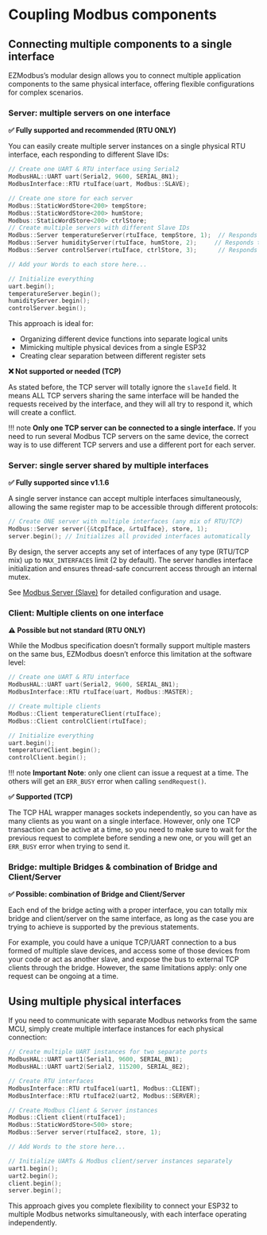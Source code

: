 # Coupling Modbus components

## Connecting multiple components to a single interface

EZModbus’s modular design allows you to connect multiple application components to the same physical interface, offering flexible configurations for complex scenarios.

### Server: multiple servers on one interface

**✅ Fully supported and recommended (RTU ONLY)**

You can easily create multiple server instances on a single physical RTU interface, each responding to different Slave IDs:

```cpp
// Create one UART & RTU interface using Serial2
ModbusHAL::UART uart(Serial2, 9600, SERIAL_8N1);
ModbusInterface::RTU rtuIface(uart, Modbus::SLAVE);

// Create one store for each server
Modbus::StaticWordStore<200> tempStore;
Modbus::StaticWordStore<200> humStore;
Modbus::StaticWordStore<200> ctrlStore;
// Create multiple servers with different Slave IDs
Modbus::Server temperatureServer(rtuIface, tempStore, 1);  // Responds to Slave ID 1
Modbus::Server humidityServer(rtuIface, humStore, 2);     // Responds to Slave ID 2
Modbus::Server controlServer(rtuIface, ctrlStore, 3);      // Responds to Slave ID 3

// Add your Words to each store here...

// Initialize everything
uart.begin();
temperatureServer.begin();
humidityServer.begin();
controlServer.begin();
```

This approach is ideal for:

* Organizing different device functions into separate logical units
* Mimicking multiple physical devices from a single ESP32
* Creating clear separation between different register sets

**❌ Not supported or needed (TCP)**

As stated before, the TCP server will totally ignore the `slaveId` field. It means ALL TCP servers sharing the same interface will be handed the requests received by the interface, and they will all try to respond it, which will create a conflict.

!!! note
    **Only one TCP server can be connected to a single interface.** If you need to run several Modbus TCP servers on the same device, the correct way is to use different TCP servers and use a different port for each server.


### Server: single server shared by multiple interfaces

**✅ Fully supported since v1.1.6**

A single server instance can accept multiple interfaces simultaneously, allowing the same register map to be accessible through different protocols:

```cpp
// Create ONE server with multiple interfaces (any mix of RTU/TCP)
Modbus::Server server({&tcpIface, &rtuIface}, store, 1);
server.begin(); // Initializes all provided interfaces automatically
```

By design, the server accepts any set of interfaces of any type (RTU/TCP mix) up to `MAX_INTERFACES` limit (2 by default). The server handles interface initialization and ensures thread-safe concurrent access through an internal mutex.

See [Modbus Server (Slave)](301-modbus-server-slave.md#multi-interface-setup) for detailed configuration and usage.

### Client: Multiple clients on one interface

**⚠️ Possible but not standard (RTU ONLY)**

While the Modbus specification doesn’t formally support multiple masters on the same bus, EZModbus doesn’t enforce this limitation at the software level:

```cpp
// Create one UART & RTU interface
ModbusHAL::UART uart(Serial2, 9600, SERIAL_8N1);
ModbusInterface::RTU rtuIface(uart, Modbus::MASTER);

// Create multiple clients
Modbus::Client temperatureClient(rtuIface);
Modbus::Client controlClient(rtuIface);

// Initialize everything
uart.begin();
temperatureClient.begin();
controlClient.begin();
```

!!! note
    **Important Note**: only one client can issue a request at a time. The others will get an `ERR_BUSY` error when calling `sendRequest()`.

**✅ Supported (TCP)**

The TCP HAL wrapper manages sockets independently, so you can have as many clients as you want on a single interface. However, only one TCP transaction can be active at a time, so you need to make sure to wait for the previous request to complete before sending a new one, or you will get an `ERR_BUSY` error when trying to send it.

### Bridge: multiple Bridges & combination of Bridge and Client/Server

**✅  Possible: combination of Bridge and Client/Server**

Each end of the bridge acting with a proper interface, you can totally mix bridge and client/server on the same interface, as long as the case you are trying to achieve is supported by the previous statements.

For example, you could have a unique TCP/UART connection to a bus formed of multiple slave devices, and access some of those devices from your code or act as another slave, and  expose the bus to external TCP clients through the bridge. However, the same limitations apply: only one request can be ongoing at a time.

## Using multiple physical interfaces

If you need to communicate with separate Modbus networks from the same MCU, simply create multiple interface instances for each physical connection:

```cpp
// Create multiple UART instances for two separate ports
ModbusHAL::UART uart1(Serial1, 9600, SERIAL_8N1);
ModbusHAL::UART uart2(Serial2, 115200, SERIAL_8E2);

// Create RTU interfaces
ModbusInterface::RTU rtuIface1(uart1, Modbus::CLIENT);
ModbusInterface::RTU rtuIface2(uart2, Modbus::SERVER); 

// Create Modbus Client & Server instances
Modbus::Client client(rtuIface1);
Modbus::StaticWordStore<500> store;
Modbus::Server server(rtuIface2, store, 1);

// Add Words to the store here...

// Initialize UARTs & Modbus client/server instances separately
uart1.begin();
uart2.begin();
client.begin();
server.begin();
```

This approach gives you complete flexibility to connect your ESP32 to multiple Modbus networks simultaneously, with each interface operating independently.
